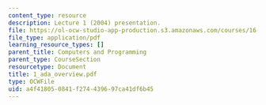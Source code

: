 ```yaml
---
content_type: resource
description: Lecture 1 (2004) presentation.
file: https://ol-ocw-studio-app-production.s3.amazonaws.com/courses/16-01-unified-engineering-i-ii-iii-iv-fall-2005-spring-2006/a4f418050841f274439697ca41df6b45_1_ada_overview.pdf
file_type: application/pdf
learning_resource_types: []
parent_title: Computers and Programming
parent_type: CourseSection
resourcetype: Document
title: 1_ada_overview.pdf
type: OCWFile
uid: a4f41805-0841-f274-4396-97ca41df6b45
---
```

